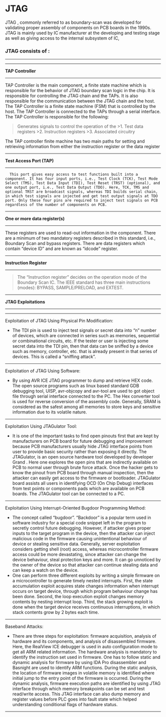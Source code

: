 
# JTAG
  
  JTAG , commonly referred to as boundary-scan was developed for validating proper assembly of components on PCB boards in the 1990s. JTAG is mainly used by IC manufacturer at the developing and testing stage as well as giving access to the internal subsystem of IC,  

    
  ### **JTAG consists of** :
 ***
 ***  
   **TAP Controller**
 *** 
TAP Controller is the main component, a finite state machine which is responsible for the behavior of JTAG boundary scan logic in the chip. It is responsible for controlling the JTAG chain and the TAPs. It is also responsible for the communication between the JTAG chain and the host. The TAP Controller is a finite state machine (FSM) that is controlled by the host. The TAP Controller is connected to the TAPs through a serial interface. The TAP Controller is responsible for the following:
 >Generates signals to control the operation of the 
       >1. Test data registers
       >2. Instruction registers
       >3. Associated circuitry
     

The TAP controller finite machine has two main paths for setting and retrieving information from either the instruction register or the data register
  
***
**Test Access Port (TAP)** 
*** 
      This port gives easy access to test functions built into a component. It has four input ports, i.e., Test Clock (TCK), Test Mode Select (TMS), Test Data Input (TDI), Test Reset (TRST) (optional), and one output port, i.e., Test Data Output (TDO). Here, TCK, TMS and optional TRST are broadcast signals, whereas TDI builds serial chain, in which test signals are injected and get test output signals at TDO port. Only these four pins are required to inject test signals on PCB regardless of the number of components on PCB.
      

***
**One or more data register(s)**
***
      
These registers are used to read-out information in the component. There are a minimum of two mandatory registers described in this standard, i.e., Boundary Scan and bypass registers. There are data registers which contain “device ID” and are known as “idcode” register.

***
**Instruction Register**
***
>The “Instruction register” decides on the operation mode of the Boundary Scan IC. The IEEE standard has three main instructions (modes): BYPASS, SAMPLE/PRELOAD, and EXTEST.


***
**JTAG Exploitations**
***

***   

Exploitation of JTAG Using Physical Pin Modification:
- The TDI pin is used to inject test signals or secret data into “n” number of devices, which are connected in series such as memories, sequential or combinational circuits, etc. If the tester or user is injecting some secret data into the TDI pin, then that data can be sniffed by a device such as memory, controller, etc. that is already present in that series of devices. This is called a “sniffing attack”.
***

Exploitation of JTAG Using Software:

- By using AVR ICE JTAG programmer to dump and retrieve HEX code. The open source programs such as linux based standard GDB debugging tool, UISP, avr-objcopy and avr-tool are used to got object file through serial interface connected to the PC. The Hex converter tool is used for reverse conversion of the assembly code. Generally, SRAM is considered as the safest among all memories to store keys and sensitive information due to its volatile nature. 
***

 Exploitation Using JTAGulator Tool:
- It is one of the important tasks to find open pinouts first that are kept by manufacturers on PCB board for future debugging and improvement because PCB manufacturers usually hide JTAG interface points from user to provide basic security rather than exposing it directly. The JTAGulator, is an open source hardware tool developed by developer Grand . Here one  explores the open pins that are indirectly available on PCB to normal user through brute force attack. Once the hacker gets to know the pinout from PCB board through manual inspection, then the attacker can easily get access to the firmware or bootloader. JTAGulator board assists all users in identifying OCD (On Chip Debug) interfaces from test points or components pads which are available on PCB boards. The JTAGulator tool can be connected to a PC.
***     
      
Exploitation Using Interrupt-Oriented Bugdoor Programming Method:
- The concept called “bugdoor”. “Backdoor” is a popular term used in software industry for a special code snippet left in the program to secretly control future debugging. However, if attacker gives proper inputs to the target program in the device, then the attacker can inject malicious code in the firmware causing unintentional behaviour of device or stealing sensitive data. Generally, server exploitation considers getting shell (root) access, whereas microcontroller firmware access could be more devastating, since attacker can change the device behaviour, steal protection keys and more. It can go unnoticed by the owner of the device so that attacker can continue stealing data and can keep a watch on the device.
- One can perform three different exploits by writing a simple firmware on a microcontroller to generate timely nested interrupts. First, the state accumulation exploit acquires state changes information when interrupt occurs on target device, through which program behaviour change has been done. Second, the loop execution exploit changes memory contents by nesting interrupt loop. Third, the stack growing exploit is done when the target device receives continuous interruptions, in which stack contents grow by 2 bytes each time. 
***
Baseband Attacks: 
      
- There are three steps for exploitation: firmware acquisition, analysis of hardware and its components, and analysis of disassembled firmware. Here, the RealView ICE debugger is used in auto configuration mode to get all ARM related information. The hardware analysis is mandatory to identify the instruction set used in firmware. One has to follow static and dynamic analysis for firmware by using IDA Pro disassembler and Basnight are used to identify ARM functions. During the static analysis, the location of firmware images in volatile memory is identified where initial jump to the entry point of the firmware is occurred. During the dynamic analysis, firmware execution paths are identified by using JTAG interface through which memory breakpoints can be set and test read/write access. This JTAG interface can also dump memory and register values before PLC goes into fault state which helped understanding conditional flags of hardware status.
***

